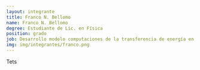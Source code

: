 ```yaml
---
layout: integrante
title: Franco N. Bellomo
name: Franco N. Bellomo
degree: Estudiante de Lic. en Física
position: grado
job: Desarrollo modelo computaciones de la transferencia de energía en polímeros conjudados
img: img/integrantes/franco.png
---
```


Tets
